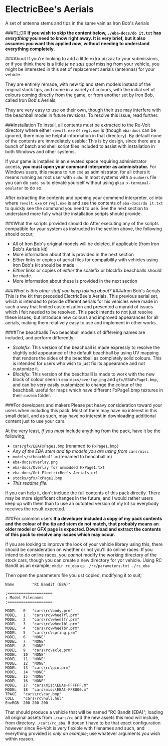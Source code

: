 # ElectricBee's Aerials
A set of antenna stems and tips in the same vain as Iron Bob's Aerials

###TL;DR
**If you wish to skip the content below, `./eba-docs/do it.txt` has _everything_ you need to know right away. It is very brief, but it also assumes you want this applied _now_, without needing to understand everything completely.**

###About
If you're looking to add a little extra pizzaz to your submissions, or if you think there is a little _je ne sais quoi_ missing from your vehicle, you might be interested in this set of replacement aerials (antennas) for your vehicle.

They are entirely remade, with new tip and stem models instead of the original stock tips, and come in a variety of colours, with the initial set of colours coming directly from the game, or from another set by Iron Bob, called Iron Bob's Aerials.

They are very easy to use on their own, though their use may interfere with the beachball model in future revisions. To resolve this issue, read further.

###Installation
To install, all contents must be extracted to the Re-Volt directory where either `revolt.exe` or `rvgl.exe` is (though `eba-docs` can be ignored, there may be helpful information in that directory). By default none of the contents are immediately usable; This is by design, since there are a bunch of batch and shell script files included to assist with installation in both Windows and other systems.

If your game is installed in an elevated space requiring administrator access, **you must open your command interpreter as administrator.** For Windows users, this means to run `cmd` as administrator, for all others it means running as root user with `sudo`. In most systems with a `sudoers` file you can do `sudo su` to elevate yourself without using `gksu x-terminal-emulator` to do so.

After extracting the contents and opening your commend interpreter, `cd` into where `revolt.exe` or `rvgl.exe` is and see the contents of `eba-docs/do it.txt` to quickly see the command you need to use. See the next section to understand more fully what the installation scripts should provide.

###What the scripts provided should do
After executing any of the scripts compatible for your system as instructed in the section above, the following should occur;
* All of Iron Bob's original models will be deleted, if applicable (from Iron Bob's Aerials kit)
 * More information about that is provided in the next section
* _Either_ links or copies of aerial files for compaibility with vehicles using Iron Bob's kit should be made
* _Either_ links or copies of _either_ the scalefix or blockfix beachballs should be made.
 * More information about these is provided in the next section

###_What is this other stuff you keep talking about?_
####Iron Bob's Aerials
This is the kit that preceded ElectricBee's Aerials. This previous aerial set, which is intended to provide dfferent aerials for his vehicles were made in such a way that limited customization and presented a myraid of issues which I felt needed to be resolved. This pack intends to not just resolve these issues, but introduce new colours and improved appearances for all aerials, making them relatively easy to use and implement in other works.

####The beachballs
Two beachball models of differeing names are included, and perform differently;
* _Scalefix_: This version of the beachball is made expressly to resolve the slightly odd appearance of the default beachball by using UV mapping that renders the sides of the beachball as completely solid colours. This is intended for users who wish to just fix its appearance and not customize it.
* _Blockfix_: This version of the beachballl is made to work with the new block of colour seen in `eba-docs/overlay.png` and `gfx/EBAFxPage1.bmp`, and can be very easily customized to change the colour of the beachball. useful for maps which have different FxPage1.bmp textures in their `custom` folder.

###For developers and makers
Please put heavy consideration toward your users when including this pack. Most of them may have no interest in this small detail, and as such, may have no interest in downloading additional content just to use your cars.

At the very least, _if you must_ include anything from the pack, have it be the following;
* `cars/gfx/EBAFxPage1.bmp` (renamed to `FxPage1.bmp)`
* _Any of the EBA stem and tip models you are using from_ `cars/misc`
* `models/sfbeachball.m` (renamed to beachball.m)
* `eba-docs/overlay.png`
* `eba-docs/Overlay for unmodded FxPage1.txt`
* `eba-docs/Get ElectricBee's Aerials.url`
* `stocks/gfx/FxPage1.bmp`
* _This readme file._

If you can help it, don't include the full contents of this pack directly. There may be more significant changes in the future, and I would rather users keep up with them than to use an outdated version of my kit so everybody receives the result expected.

###For common users
**If a developer included a copy of my pack contents and the colour of the tip and stem do not match, that probably means an older model or GFX page is expected. Download and extract the contents of this pack to resolve any issues which may occur.**

If you are looking to improve the look of your vehicle library using this, there should be consideration on whether or not you'll do online races. If you intend to do online races, you _cannot_ modify the working directory of the stock cars, though you can create a new directory for yor vehicle. Using RC Bandit as an example;
`mkdir rc_eba`
`cp ./rc/parameters.txt ./rc_eba`

Then open the parameters file you ust copied, modifying it to suit;
```
Name      	"RC Bandit (EBA)"

;====================
; Model Filenames
;====================

MODEL 	0 	"cars\rc\body.prm"
MODEL 	1 	"cars\rc\wheelfl.prm"
MODEL 	2 	"cars\rc\wheelfr.prm"
MODEL 	3 	"cars\rc\wheelbl.prm"
MODEL 	4 	"cars\rc\wheelbr.prm"
MODEL 	5 	"cars\rc\spring.prm"
MODEL 	6 	"NONE"
MODEL 	7 	"NONE"
MODEL 	8 	"NONE"
MODEL 	9 	"cars\rc\axle.prm"
MODEL 	10 	"NONE"
MODEL 	11 	"NONE"
MODEL 	12 	"NONE"
MODEL 	13 	"cars\rc\pin.prm"
MODEL 	14 	"NONE"
MODEL 	15 	"NONE"
MODEL 	16 	"NONE"
MODEL 	17 	"cars\misc\EBAs-FFFFFF.m"
MODEL 	18 	"cars\misc\EBAt-FF8000.m"
TPAGE 	"cars\rc\car.bmp"
COLL 	"cars\rc\hull.hul"
EnvRGB 	200 200 200
```

That should produce a vehicle that will be named "RC Bandit (EBA)", loading all original assets from `./cars/rc` and the new assets this mod will include, from directory `./cars/rc_eba`. It doesn't have to be that exact configuration however since Re-Volt is very flexible with filenames and such, and everything provided is _only an example_; use whatever arguments you wish within reason.
